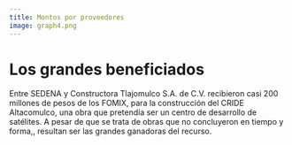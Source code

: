 ```yaml
---
title: Montos por proveedores
image: graph4.png
---
```


# Los grandes beneficiados

Entre SEDENA y Constructora Tlajomulco S.A. de C.V. recibieron casi 200 millones de pesos de los FOMIX, para la construcción del CRIDE Altacomulco, una obra que pretendía ser un centro de desarrollo de satélites. A pesar de que se trata de obras que no concluyeron en tiempo y forma,, resultan ser las grandes ganadoras del recurso.
